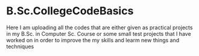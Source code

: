 # B.Sc.CollegeCodeBasics
Here I am uploading all the codes that are either given as practical projects in my B.Sc. in Computer Sc. Course or some small test projects that I have worked on in order to improve the my skills and learm new things and techniques